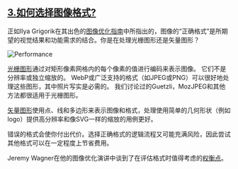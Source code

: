 ## [3.如何选择图像格式?](https://images.guide/#choosing-an-image-format)

正如Ilya Grigorik在其出色的[图像优化指南](https://developers.google.com/web/fundamentals/performance/optimizing-content-efficiency/image-optimization)中所指出的，图像的“正确格式”是所期望的视觉结果和功能需求的结合。你是在处理光栅图形还是矢量图形？

![Performance](https://images.guide/images/book-images/rastervvector-large.png)

[光栅图形](https://en.wikipedia.org/wiki/Raster_graphics)通过对矩形像素网格内的每个像素的值进行编码来表示图像。 它们不是分辨率或独立缩放的。 WebP或广泛支持的格式（如JPEG或PNG）可以很好地处理这些图形，其中照片写实是必需的。 我们讨论过的Guetzli，MozJPEG和其他方法都很适用于光栅图形。

[矢量图形](https://en.wikipedia.org/wiki/Vector_graphics)使用点、线和多边形来表示图像和格式，处理使用简单的几何形状（例如logo）提供高分辨率和像SVG一样的缩放的用例更好。

错误的格式会使你付出代价。选择正确格式的逻辑流程又可能充满风险，因此尝试其他格式可以在一定程度上节省费用。

Jeremy Wagner在他的图像优化演讲中谈到了在评估格式时值得考虑的[权衡点](http://jlwagner.net/talks/these-images/#/2/2)。